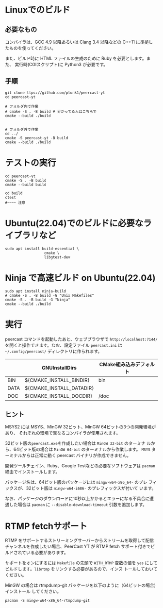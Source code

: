 # Linuxでのビルド

## 必要なもの

コンパイラは、GCC 4.9 以降あるいは Clang 3.4 以降などの C++11 に準拠し
たものを使ってください。

また、ビルド時に HTML ファイルの生成のために Ruby を必要とします。また、
実行時(CGIスクリプト)に Python3 が必要です。

## 手順

```shell
git clone ttps://github.com/plonk1/peercast-yt
cd peercast-yt

# フォルダ内で作業
# cmake -S . -B build # 分かってる人はこちらで
cmake --build ./build


# フォルダ外で作業
cd ../
cmake -S peercast-yt -B build
cmake --build ./build

```

<!-- cmake --install <ビルドツリー> --prefix <インストールprefix>

困ったらこれTUI(ccmake)もいいぞ
sudo apt install cmake-curses-gui -->

# テストの実行
```shell
cd peercast-yt
cmake -S . -B build
cmake --build build

cd build
ctest
#~~~~ 注意
```


# Ubuntu(22.04)でのビルドに必要なライブラリなど
```shell
sudo apt install build-essential \
                  cmake \
                  libgtest-dev
```

# Ninja で高速ビルド on Ubuntu(22.04)
```shell
sudo apt install ninja-build
# cmake -S . -B build -G "Unix Makefiles"
cmake -S . -B build -G "Ninja"
cmake --build ./build
```

# 実行

peercast コマンドを起動したあと、ウェブブラウザで `http://localhost:7144/`
を開くと操作できます。なお、設定ファイル `peercast.ini` は `~/.config/peercast/`
ディレクトリに作られます。


|      | GNUInstallDirs           | CMake組み込みデフォルト |
| ---- | ------------------------ | ----------------------- |
| BIN  | ${CMAKE_INSTALL_BINDIR}  | bin                     |
| DATA | ${CMAKE_INSTALL_DATADIR} | <DATAROOT dir>          |
| DOC  | ${CMAKE_INSTALL_DOCDIR}  | <DATAROOT dir>/doc      |

## ヒント

MSYS2 には MSYS、MinGW 32ビット、MinGW 64ビットの3つの開発環境があり、
それぞれの環境で異なるコンパイラが使用されます。

32ビット版の`peercast.exe`を作成したい場合は `MinGW 32-bit` のターミナ
ルから、64ビット版の場合は `MinGW 64-bit` のターミナルから作業します。
`MSYS` ターミナルからは正常に動く peercast バイナリが作成できません。

開発ツールチェイン、Ruby、Google Testなどの必要なソフトウェアは
`pacman`経由でインストールします。

パッケージ名は、64ビット版のパッケージには `mingw-w64-x86_64-` のプレ
フィックスが、32ビット版は `mingw-w64-i686-` のプレフィックスが付いて
います。

なお、パッケージのダウンロードに10秒以上かかるとエラーになる不具合に遭
遇した場合は `pacman` に `--disable-download-timeout` 引数を追加します。

# RTMP fetchサポート

RTMP をサポートするストリーミングサーバーからストリームを取得して配信
チャンネルを作成したい場合、PeerCast YT が RTMP fetch サポート付きでビ
ルドされている必要があります。

サポートをオンにするには `Makefile` の先頭で `WITH_RTMP` 変数の値を
`yes` にしてビルドします。`librtmp` をリンクする必要があるので、インス
トールしておいてください。

MinGW の場合は rtmpdump-git パッケージを以下のように（64ビットの場合)インストール
してください。

```
pacman -S mingw-w64-x86_64-rtmpdump-git
```
